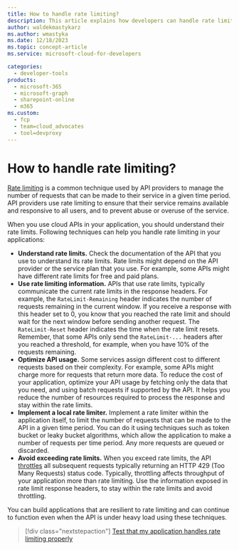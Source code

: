 ```yaml
---
title: How to handle rate limiting?
description: This article explains how developers can handle rate limiting in their applications.
author: waldekmastykarz
ms.author: wmastyka
ms.date: 12/18/2023
ms.topic: concept-article
ms.service: microsoft-cloud-for-developers

categories:
  - developer-tools
products:
  - microsoft-365
  - microsoft-graph
  - sharepoint-online
  - m365
ms.custom:
  - fcp
  - team=cloud_advocates
  - tool=devproxy
---
```


# How to handle rate limiting?

[Rate limiting](what-is-rate-limiting.md) is a common technique used by API providers to manage the number of requests that can be made to their service in a given time period. API providers use rate limiting to ensure that their service remains available and responsive to all users, and to prevent abuse or overuse of the service.

When you use cloud APIs in your application, you should understand their rate limits. Following techniques can help you handle rate limiting in your applications:

- **Understand rate limits.** Check the documentation of the API that you use to understand its rate limits. Rate limits might depend on the API provider or the service plan that you use. For example, some APIs might have different rate limits for free and paid plans.
- **Use rate limiting information.** APIs that use rate limits, typically communicate the current rate limits in the response headers. For example, the `RateLimit-Remaining` header indicates the number of requests remaining in the current window. If you receive a response with this header set to 0, you know that you reached the rate limit and should wait for the next window before sending another request. The `RateLimit-Reset` header indicates the time when the rate limit resets. Remember, that some APIs only send the `RateLimit-...` headers after you reached a threshold, for example, when you have 10% of the requests remaining.
- **Optimize API usage.** Some services assign different cost to different requests based on their complexity. For example, some APIs might charge more for requests that return more data. To reduce the cost of your application, optimize your API usage by fetching only the data that you need, and using batch requests if supported by the API. It helps you reduce the number of resources required to process the response and stay within the rate limits.
- **Implement a local rate limiter.** Implement a rate limiter within the application itself, to limit the number of requests that can be made to the API in a given time period. You can do it using techniques such as token bucket or leaky bucket algorithms, which allow the application to make a number of requests per time period. Any more requests are queued or discarded.
- **Avoid exceeding rate limits.** When you exceed rate limits, the API [throttles](what-is-throttling.md) all subsequent requests typically returning an HTTP 429 (Too Many Requests) status code. Typically, throttling affects throughput of your application more than rate limiting. Use the information exposed in rate limit response headers, to stay within the rate limits and avoid throttling.

You can build applications that are resilient to rate limiting and can continue to function even when the API is under heavy load using these techniques.

> [!div class="nextstepaction"]
> [Test that my application handles rate limiting properly](../how-to/simulate-rate-limit-api-responses.md)
